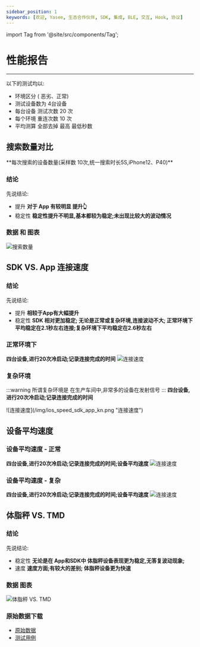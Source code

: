 ```yaml
---
sidebar_position: 1
keywords: [欢迎, Yasee, 生态合作伙伴, SDK, 集成, BLE, 交互, Hook, 协议]
---
```


import Tag from '@site/src/components/Tag';


# 性能报告
--- 

以下的测试均以:

- 环境区分 ( 恶劣、正常)
- 测试设备数为 4台设备
- 每台设备 测试次数 20 次
- 每个环境 重连次数 10 次
- 平均测算 全部去掉 最高 最低秒数


## 搜索数量对比

<Tag text="App - 蓝色" color='deepskyblue' />
<Tag text="SDK(iOS) - 绿色" color='green' />
<Tag text="SDK(Android) - 灰色" color='gray' />
**每次搜索的设备数量(采样数 10次,统一搜索时长5S,iPhone12、P40)**

### 结论
先说结论:
- 提升
    **对于 App 有较明显 提升👆**
- 稳定性
    **稳定性提升不明显,基本都较为稳定;未出现比较大的波动情况**

### 数据 和 图表
![搜索数量](/img/ios_search_num.png "搜索数量")


## SDK VS. App 连接速度

### 结论
先说结论:
- 提升
    **相较于App有大幅提升**
- 稳定性
    **SDK 相对更加稳定; 无论是正常或复杂环境,连接波动不大; 正常环境下平均稳定在2.1秒左右连接;复杂环境下平均稳定在2.6秒左右**

### 正常环境下
**四台设备,进行20次冷启动;记录连接完成的时间**
<Tag text="SDK - 蓝色" color='deepskyblue' />
<Tag text="App - 绿色" color='green' />
![连接速度](/img/ios_speed_sdk_app.png "连接速度")

### 复杂环境
:::warning
所谓复杂环境是 在生产车间中,非常多的设备在发射信号
:::
**四台设备,进行20次冷启动;记录连接完成的时间**

<Tag text="SDK - 蓝色" color='deepskyblue' />
<Tag text="App - 绿色" color='green' />
![连接速度](/img/ios_speed_sdk_app_kn.png "连接速度")


## 设备平均速度

### 设备平均速度 - 正常
**四台设备,进行20次冷启动;记录连接完成的时间;设备平均速度**
![连接速度](/img/ios_avg.png "连接速度")


### 设备平均速度 - 复杂
**四台设备,进行20次冷启动;记录连接完成的时间;设备平均速度**
![连接速度](/img/ios_avg_kn.png "连接速度")



## 体脂秤 VS. TMD
<Tag text="App - 蓝色" color='deepskyblue' />
<Tag text="SDK - 橙色" color='orange' />
<Tag text="SDK - 绿色" color='green' />

### 结论
先说结论:
- 稳定性
    **无论是在 App和SDK中 体脂秤设备表现更为稳定,无答复波动现象;**
- 速度
    **速度方面;有较大的差别; 体脂秤设备更为快速**
### 数据 图表
![体脂秤 VS. TMD](/img/ios_wl_vs_tmd.png "体脂秤 VS. TMD")


### 原始数据下载
- [原始数据](/files/raw_data.zip)
- [测试用例](/excel/ios_test.xlsx)
